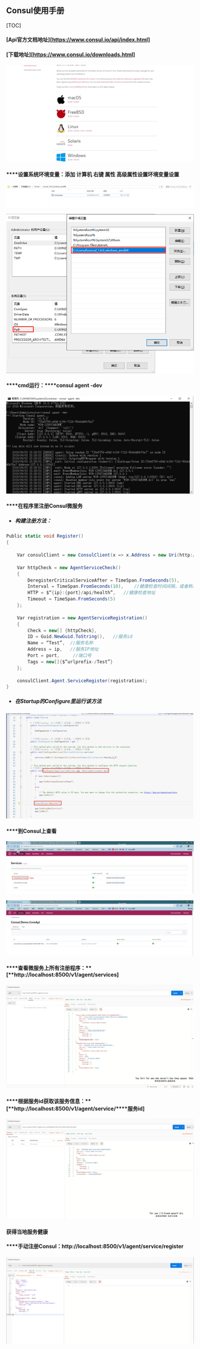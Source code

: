 ## **Consul使用手册**



[TOC]



#### [Api官方文档地址][https://www.consul.io/api/index.html]

#### [下载地址][https://www.consul.io/downloads.html]

![img](https://github.com/Canaban0305/Images/blob/master/wps1.jpg?raw=true) 

#### ****设置系统环境变量：添加 计算机 右键 属性 高级属性设置环境变量设置

![img](https://github.com/Canaban0305/Images/blob/master/wps2.jpg?raw=true) 



![img](https://github.com/Canaban0305/Images/blob/master/wps3.png?raw=true) 

#### ****cmd运行：****consul agent -dev

![img](https://github.com/Canaban0305/Images/blob/master/wps4.jpg?raw=true) 

 

#### ****在程序里注册Consul微服务

- ##### 构建注册方法：

~~~c#
Public static void Register()
{

	Var consulClient = new ConsulClient(x => x.Address = new Uri(http://localhost:8500));	//请求注册的Consul地址

	Var httpCheck = new AgentServiceCheck()
	{
        DeregisterCriticalServiceAfter = TimeSpan.FromSeconds(5),		//服务启动多久后注册
        Interval = TimeSpan.FromSeconds(10),	//健康检查时间间隔，或者称之为心跳间隔
        HTTP = $“{ip}:{port}/api/health”,	//健康检查地址
        Timeout = TimeSpan.FromSeconds(5)
	};

	Var registration = new AgentServiceRegistration()
	{
        Check = new[] {httpCheck},
        ID = Guid.NewGuid.ToString(),	//服务id
        Name = “Test”,	//服务名称
        Address = ip,	//服务IP地址
        Port = port,	 //端口号
        Tags = new[]{$”urlprefix-/Test”}
	};

	consulClient.Agent.ServiceRegister(registration);
}

~~~



- ##### 在Startup的Configure里运行该方法

![img](https://github.com/Canaban0305/Images/blob/master/wps5.jpg?raw=true) 

#### ****到Consul上查看

![img](https://github.com/Canaban0305/Images/blob/master/wps6.jpg?raw=true) 

![img](https://github.com/Canaban0305/Images/blob/master/wps7.jpg?raw=true) 

 

#### ****查看微服务上所有注册程序：**[**http://localhost:8500/v1/agent/services]

![img](https://github.com/Canaban0305/Images/blob/master/wps8.jpg?raw=true) 

#### ****根据服务id获取该服务信息：**[**http://localhost:8500/v1/agent/service/****服务id]

![img](https://github.com/Canaban0305/Images/blob/master/wps9.jpg?raw=true) 

 

#### ****获得当地服务健康****



#### ****手动注册Consul：http://localhost:8500/v1/agent/service/register

![img](https://github.com/Canaban0305/Images/blob/master/wps10.jpg?raw=true) 





